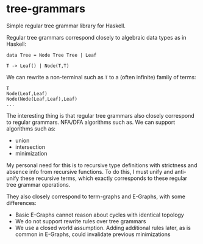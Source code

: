 # tree-grammars

Simple regular tree grammar library for Haskell.


Regular tree grammars correspond closely to algebraic data types as in Haskell:

    data Tree = Node Tree Tree | Leaf

    T -> Leaf() | Node(T,T)

We can rewrite a non-terminal such as `T` to a (often infinite) family of terms:


    T
    Node(Leaf,Leaf)
    Node(Node(Leaf,Leaf),Leaf)
    ...


The interesting thing is that regular tree grammars also closely correspond to regular grammars. NFA/DFA algorithms such as. We can support algorithms such as:

- union
- intersection
- minimization

My personal need for this is to recursive type definitions with strictness and absence info from recursive functions.
To do this, I must unify and anti-unify these recursive terms, which exactly corresponds to these regular tree grammar operations.


They also closely correspond to term-graphs and E-Graphs, with some differences:

- Basic E-Graphs cannot reason about cycles with identical topology
- We do not support rewrite rules over tree grammars
- We use a closed world assumption. Adding additional rules later, as is common in E-Graphs, could invalidate previous minimizations
